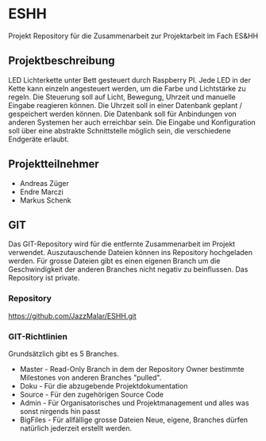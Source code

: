 # ESHH
Projekt Repository für die Zusammenarbeit zur Projektarbeit im Fach ES&amp;HH

## Projektbeschreibung
LED Lichterkette unter Bett gesteuert durch Raspberry PI. Jede LED in der Kette kann einzeln angesteuert werden, um die Farbe und Lichtstärke zu regeln. Die Steuerung soll auf Licht, Bewegung, Uhrzeit und manuelle Eingabe reagieren können. Die Uhrzeit soll in einer Datenbank geplant / gespeichert werden können. Die Datenbank soll für Anbindungen von anderen Systemen her auch erreichbar sein. 
Die Eingabe und Konfiguration soll über eine abstrakte Schnittstelle möglich sein, die verschiedene Endgeräte erlaubt. 

## Projektteilnehmer
* Andreas Züger
* Endre Marczi
* Markus Schenk

## GIT
Das GIT-Repository wird für die entfernte Zusammenarbeit im Projekt verwendet. Auszutauschende Dateien können ins Repository hochgeladen werden. Für grosse Dateien gibt es einen eigenen Branch um die Geschwindigkeit der anderen Branches nicht negativ zu beinflussen. Das Repository ist private.

### Repository
https://github.com/JazzMalar/ESHH.git

### GIT-Richtlinien
Grundsätzlich gibt es 5 Branches. 
* Master - Read-Only Branch in dem der Repository Owner bestimmte Milestones von anderen Branches "pulled".
* Doku - Für die abzugebende Projektdokumentation
* Source - Für den zugehörigen Source Code
* Admin - Für Organisatorisches und Projektmanagement und alles was sonst nirgends hin passt
* BigFiles - Für allfällige grosse Dateien
Neue, eigene, Branches dürfen natürlich jederzeit erstellt werden. 
